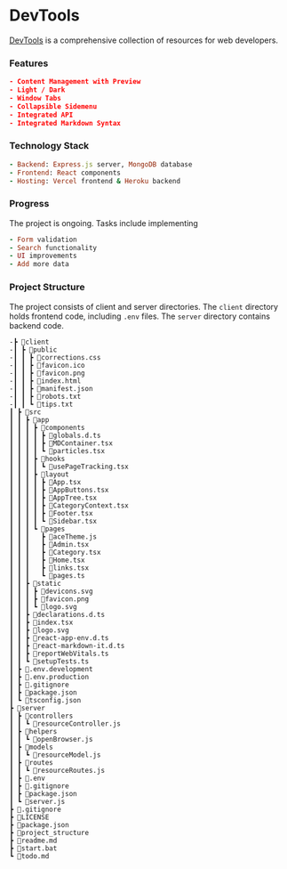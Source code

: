# DevTools

[DevTools](https://github.com/stiantha/DevTools) is a comprehensive collection of resources for web developers.

### Features

```json
- Content Management with Preview
- Light / Dark
- Window Tabs
- Collapsible Sidemenu
- Integrated API
- Integrated Markdown Syntax
```

### Technology Stack

```ruby
- Backend: Express.js server, MongoDB database
- Frontend: React components
- Hosting: Vercel frontend & Heroku backend
```

### Progress

The project is ongoing. Tasks include implementing

```ruby
- Form validation
- Search functionality
- UI improvements
- Add more data
```

### Project Structure

The project consists of client and server directories.
The `client` directory holds frontend code, including `.env` files.
The `server` directory contains backend code.

```shell
-‍‍┣ 📂client‍‍‍‍‍‍‍‍‍‍
-┃ ┣ 📂public
-┃ ┃ ┣ 📜corrections.css
-┃ ┃ ┣ 📜favicon.ico
-┃ ┃ ┣ 📜favicon.png
-┃ ┃ ┣ 📜index.html
-┃ ┃ ┣ 📜manifest.json
-┃ ┃ ┣ 📜robots.txt
-┃ ┃ ┗ 📜tips.txt
┃ ┣ 📂src
┃ ┃ ┣ 📂app
┃ ┃ ┃ ┣ 📂components
┃ ┃ ┃ ┃ ┣ 📜globals.d.ts
┃ ┃ ┃ ┃ ┣ 📜MDContainer.tsx
┃ ┃ ┃ ┃ ┗ 📜particles.tsx
┃ ┃ ┃ ┣ 📂hooks
┃ ┃ ┃ ┃ ┗ 📜usePageTracking.tsx
┃ ┃ ┃ ┣ 📂layout
┃ ┃ ┃ ┃ ┣ 📜App.tsx
┃ ┃ ┃ ┃ ┣ 📜AppButtons.tsx
┃ ┃ ┃ ┃ ┣ 📜AppTree.tsx
┃ ┃ ┃ ┃ ┣ 📜CategoryContext.tsx
┃ ┃ ┃ ┃ ┣ 📜Footer.tsx
┃ ┃ ┃ ┃ ┗ 📜Sidebar.tsx
┃ ┃ ┃ ┗ 📂pages
┃ ┃ ┃   ┣ 📜aceTheme.js
┃ ┃ ┃   ┣ 📜Admin.tsx
┃ ┃ ┃   ┣ 📜Category.tsx
┃ ┃ ┃   ┣ 📜Home.tsx
┃ ┃ ┃   ┣ 📜links.tsx
┃ ┃ ┃   ┗ 📜pages.ts
┃ ┃ ┣ 📂static
┃ ┃ ┃ ┣ 📜devicons.svg
┃ ┃ ┃ ┣ 📜favicon.png
┃ ┃ ┃ ┗ 📜logo.svg
┃ ┃ ┣ 📜declarations.d.ts
┃ ┃ ┣ 📜index.tsx
┃ ┃ ┣ 📜logo.svg
┃ ┃ ┣ 📜react-app-env.d.ts
┃ ┃ ┣ 📜react-markdown-it.d.ts
┃ ┃ ┣ 📜reportWebVitals.ts
┃ ┃ ┗ 📜setupTests.ts
┃ ┣ 📜.env.development
┃ ┣ 📜.env.production
┃ ┣ 📜.gitignore
┃ ┣ 📜package.json
┃ ┗ 📜tsconfig.json
┣ 📂server
┃ ┣ 📂controllers
┃ ┃ ┗ 📜resourceController.js
┃ ┣ 📂helpers
┃ ┃ ┗ 📜openBrowser.js
┃ ┣ 📂models
┃ ┃ ┗ 📜resourceModel.js
┃ ┣ 📂routes
┃ ┃ ┗ 📜resourceRoutes.js
┃ ┣ 📜.env
┃ ┣ 📜.gitignore
┃ ┣ 📜package.json
┃ ┗ 📜server.js
┣ 📜.gitignore
┣ 📜LICENSE
┣ 📜package.json
┣ 📜project_structure
┣ 📜readme.md
┣ 📜start.bat
┗ 📜todo.md
```
